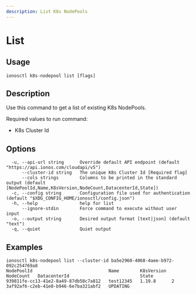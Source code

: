 ```yaml
---
description: List K8s NodePools
---
```


# List

## Usage

```text
ionosctl k8s-nodepool list [flags]
```

## Description

Use this command to get a list of existing K8s NodePools.

Required values to run command:

* K8s Cluster Id

## Options

```text
  -u, --api-url string      Override default API endpoint (default "https://api.ionos.com/cloudapi/v5")
      --cluster-id string   The unique K8s Cluster Id [Required flag]
      --cols strings        Columns to be printed in the standard output (default [NodePoolId,Name,K8sVersion,NodeCount,DatacenterId,State])
  -c, --config string       Configuration file used for authentication (default "$XDG_CONFIG_HOME/ionosctl/config.json")
  -h, --help                help for list
      --ignore-stdin        Force command to execute without user input
  -o, --output string       Desired output format [text|json] (default "text")
  -q, --quiet               Quiet output
```

## Examples

```text
ionosctl k8s-nodepool list --cluster-id ba5e2960-4068-4aee-b972-092c254769a8 
NodePoolId                             Name        K8sVersion  NodeCount   DatacenterId                           State
939811fe-cc13-41e2-8a49-87db58c7a812   test12345   1.19.8      2           3af92af6-c2eb-41e0-b946-6e7ba321abf2   UPDATING
```

